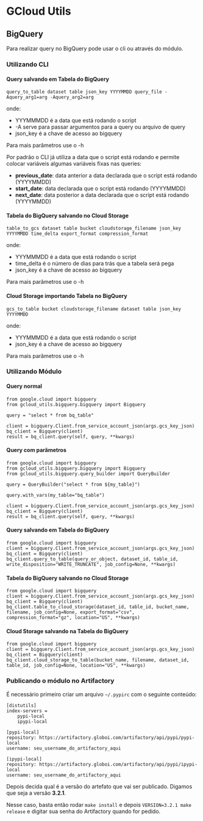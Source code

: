 # GCloud Utils

## BigQuery

Para realizar query no BigQuery pode usar o cli ou através do módulo.

### Utilizando CLI

#### Query salvando em Tabela do BigQuery

```
query_to_table dataset table json_key YYYYMMDD query_file -Aquery_arg1=arg -Aquery_arg2=arg
```

onde:
- YYYMMMDD é a data que está rodando o script
- -A serve para passar argumentos para a query ou arquivo de query
- json_key é a chave de acesso ao bigquery

Para mais parâmetros use o -h

Por padrão o CLI já utiliza a data que o script está rodando e permite colocar variáveis algumas variáveis fixas nas queries:

- **previous_date**: data anterior a data declarada que o script está rodando (YYYYMMDD)
- **start_date**: data declarada que o script está rodando (YYYYMMDD)
- **next_date**: data posterior a data declarada que o script está rodando (YYYYMMDD)


#### Tabela do BigQuery salvando no Cloud Storage

```
table_to_gcs dataset table bucket cloudstorage_filename json_key YYYYMMDD time_delta export_format compression_format
```

onde:
- YYYMMMDD é a data que está rodando o script
- time_delta é o número de dias para trás que a tabela será pega
- json_key é a chave de acesso ao bigquery

Para mais parâmetros use o -h

#### Cloud Storage importando Tabela no BigQuery

```
gcs_to_table bucket cloudstorage_filename dataset table json_key YYYYMMDD
```

onde:
- YYYMMMDD é a data que está rodando o script
- json_key é a chave de acesso ao bigquery

Para mais parâmetros use o -h


### Utilizando Módulo

#### Query normal

```
from google.cloud import bigquery
from gcloud_utils.bigquery.bigquery import Bigquery

query = "select * from bq_table"

client = bigquery.Client.from_service_account_json(args.gcs_key_json)
bq_client = Bigquery(client)
result = bq_client.query(self, query, **kwargs)
```

#### Query com parâmetros


```
from google.cloud import bigquery
from gcloud_utils.bigquery.bigquery import Bigquery
from gcloud_utils.bigquery.query_builder import QueryBuilder

query = QueryBuilder("select * from ${my_table}")

query.with_vars(my_table="bq_table")

client = bigquery.Client.from_service_account_json(args.gcs_key_json)
bq_client = Bigquery(client)
result = bq_client.query(self, query, **kwargs)
```

#### Query salvando em Tabela do BigQuery


```
from google.cloud import bigquery
client = bigquery.Client.from_service_account_json(args.gcs_key_json)
bq_client = Bigquery(client)
bq_client.query_to_table(query_or_object, dataset_id, table_id, write_disposition="WRITE_TRUNCATE", job_config=None, **kwargs)
```

#### Tabela do BigQuery salvando no Cloud Storage


```
from google.cloud import bigquery
client = bigquery.Client.from_service_account_json(args.gcs_key_json)
bq_client = Bigquery(client)
bq_client.table_to_cloud_storage(dataset_id, table_id, bucket_name, filename, job_config=None, export_format="csv", compression_format="gz", location="US", **kwargs)
```

#### Cloud Storage salvando na Tabela do BigQuery


```
from google.cloud import bigquery
client = bigquery.Client.from_service_account_json(args.gcs_key_json)
bq_client = Bigquery(client)
bq_client.cloud_storage_to_table(bucket_name, filename, dataset_id, table_id, job_config=None, location="US", **kwargs)
```

### Publicando o módulo no Artifactory
É necessário primeiro criar um arquivo `~/.pypirc` com o seguinte conteúdo:
```
[distutils]
index-servers =
    pypi-local
    ipypi-local

[pypi-local]
repository: https://artifactory.globoi.com/artifactory/api/pypi/pypi-local
username: seu_username_do_artifactory_aqui

[ipypi-local]
repository: https://artifactory.globoi.com/artifactory/api/pypi/ipypi-local
username: seu_username_do_artifactory_aqui
```

Depois decida qual é a versão do artefato que vai ser publicado. 
Digamos que seja a versão **3.2.1**.

Nesse caso, basta então rodar `make install` e depois  `VERSION=3.2.1 make release` e digitar sua senha do Artifactory quando for pedido.
